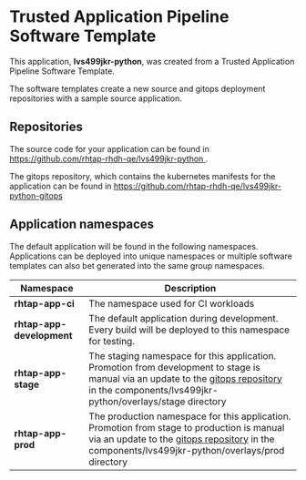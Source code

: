 # Trusted Application Pipeline Software Template

This application, **lvs499jkr-python**, was created from a Trusted Application Pipeline Software Template.

The software templates create a new source and gitops deployment repositories with a sample source application. 

## Repositories

The source code for your application can be found in [https://github.com/rhtap-rhdh-qe/lvs499jkr-python ](https://github.com/rhtap-rhdh-qe/lvs499jkr-python ).
 
The gitops repository, which contains the kubernetes manifests for the application can be found in 
[https://github.com/rhtap-rhdh-qe/lvs499jkr-python-gitops ](https://github.com/rhtap-rhdh-qe/lvs499jkr-python-gitops ) 

## Application namespaces 

The default application will be found in the following namespaces. Applications can be deployed into unique namespaces or multiple software templates can also bet generated into the same group namespaces.  

|  Namespace   |  Description   |  
| -------- | -------- |
| **rhtap-app-ci** | The namespace used for CI workloads |
| **rhtap-app-development** | The default application during development. Every build will be deployed to this namespace for testing. |
| **rhtap-app-stage** | The staging namespace for this application. Promotion from development to stage is manual via an update to the [gitops repository](https://github.com/rhtap-rhdh-qe/lvs499jkr-python-gitops ) in the components/lvs499jkr-python/overlays/stage directory |
| **rhtap-app-prod** | The production namespace for this application. Promotion from stage to production is manual via an update to the [gitops repository](https://github.com/rhtap-rhdh-qe/lvs499jkr-python-gitops ) in the components/lvs499jkr-python/overlays/prod directory |
